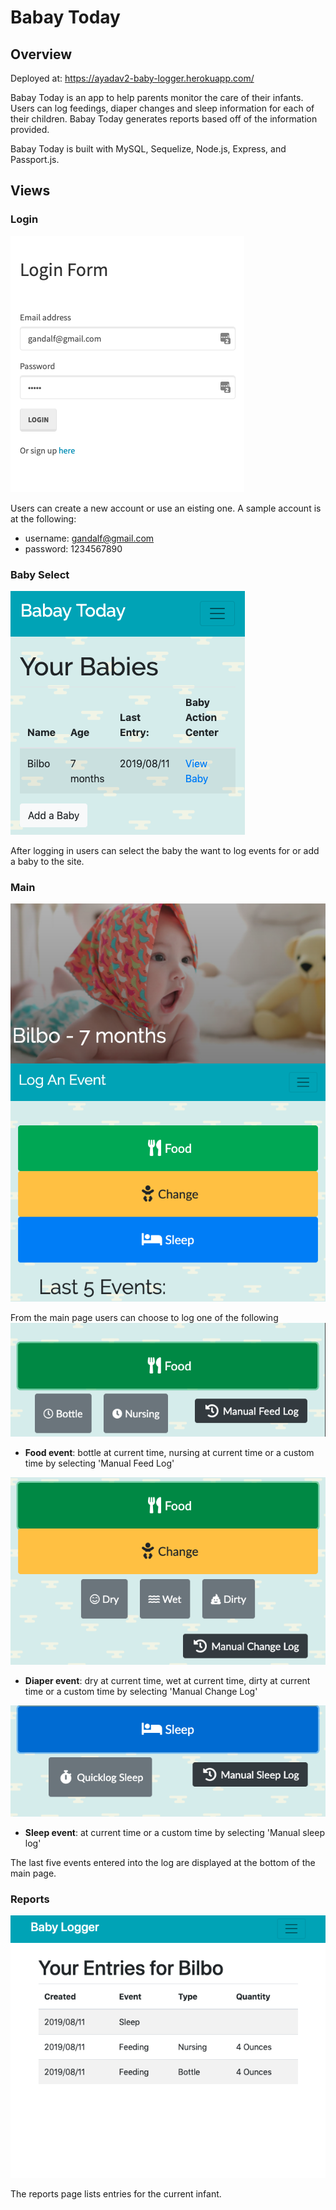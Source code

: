 # Babay Today

## Overview
Deployed at:  https://ayadav2-baby-logger.herokuapp.com/

Babay Today is an app to help parents monitor the care of their infants.  Users can log feedings, diaper changes and sleep information for each of their children.  Babay Today generates reports based off of the information provided.

Babay Today is built with MySQL, Sequelize, Node.js, Express, and Passport.js.

## Views

### Login

![Login](./readmeImages/login.png?raw=true "Login Page")

Users can create a new account or use an eisting one.  A sample account is at the following:
* username: gandalf@gmail.com
* password: 1234567890

### Baby Select

![Baby Select](./readmeImages/babySelect.png?raw=true "Baby Select Page")

After logging in users can select the baby the want to log events for or add a baby to the site.

### Main

![Main](./readmeImages/main.png?raw=true "Main Page")

From the main page users can choose to log one of the following
![Food event entry form](./readmeImages/food.png?raw=true "Food Form")
* **Food event**: bottle at current time, nursing at current time or a custom time by selecting 'Manual Feed Log'

![Diaper event entry form](./readmeImages/diaper.png?raw=true "Diaper Form")

* **Diaper event**: dry at current time, wet at current time, dirty at current time or a custom time by selecting 'Manual Change Log'

![Sleep event entry form](./readmeImages/sleep.png?raw=true "Sleep Form")

* **Sleep event**: at current time or a custom time by selecting 'Manual sleep log'


The last five events entered into the log are displayed at the bottom of the main page.

### Reports

![Report](./readmeImages/report.png?raw=true "Report Page")

The reports page lists entries for the current infant.
